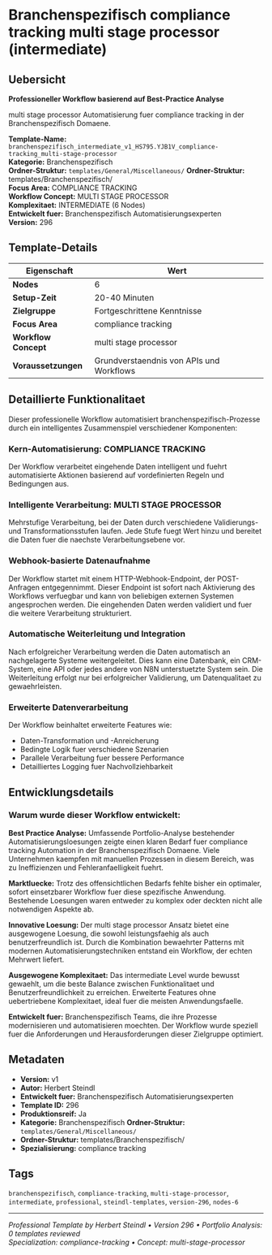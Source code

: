 # Branchenspezifisch compliance tracking multi stage processor (intermediate)

## Uebersicht

**Professioneller Workflow basierend auf Best-Practice Analyse**

multi stage processor Automatisierung fuer compliance tracking in der Branchenspezifisch Domaene.

**Template-Name:** `branchenspezifisch_intermediate_v1_HS795.YJB1V_compliance-tracking_multi-stage-processor`  
**Kategorie:** Branchenspezifisch  
**Ordner-Struktur:** `templates/General/Miscellaneous/`
**Ordner-Struktur:** templates/Branchenspezifisch/  
**Focus Area:** COMPLIANCE TRACKING  
**Workflow Concept:** MULTI STAGE PROCESSOR  
**Komplexitaet:** INTERMEDIATE (6 Nodes)  
**Entwickelt fuer:** Branchenspezifisch Automatisierungsexperten  
**Version:** 296

## Template-Details

| **Eigenschaft** | **Wert** |
|------------------|----------|
| **Nodes** | 6 |
| **Setup-Zeit** | 20-40 Minuten |
| **Zielgruppe** | Fortgeschrittene Kenntnisse |
| **Focus Area** | compliance tracking |
| **Workflow Concept** | multi stage processor |
| **Voraussetzungen** | Grundverstaendnis von APIs und Workflows |

## Detaillierte Funktionalitaet

Dieser professionelle Workflow automatisiert branchenspezifisch-Prozesse durch ein intelligentes Zusammenspiel verschiedener Komponenten:

### Kern-Automatisierung: COMPLIANCE TRACKING
Der Workflow verarbeitet eingehende Daten intelligent und fuehrt automatisierte Aktionen basierend auf vordefinierten Regeln und Bedingungen aus.

### Intelligente Verarbeitung: MULTI STAGE PROCESSOR
Mehrstufige Verarbeitung, bei der Daten durch verschiedene Validierungs- und Transformationsstufen laufen. Jede Stufe fuegt Wert hinzu und bereitet die Daten fuer die naechste Verarbeitungsebene vor.

### Webhook-basierte Datenaufnahme
Der Workflow startet mit einem HTTP-Webhook-Endpoint, der POST-Anfragen entgegennimmt. Dieser Endpoint ist sofort nach Aktivierung des Workflows verfuegbar und kann von beliebigen externen Systemen angesprochen werden. Die eingehenden Daten werden validiert und fuer die weitere Verarbeitung strukturiert.

### Automatische Weiterleitung und Integration
Nach erfolgreicher Verarbeitung werden die Daten automatisch an nachgelagerte Systeme weitergeleitet. Dies kann eine Datenbank, ein CRM-System, eine API oder jedes andere von N8N unterstuetzte System sein. Die Weiterleitung erfolgt nur bei erfolgreicher Validierung, um Datenqualitaet zu gewaehrleisten.

### Erweiterte Datenverarbeitung
Der Workflow beinhaltet erweiterte Features wie:
- Daten-Transformation und -Anreicherung
- Bedingte Logik fuer verschiedene Szenarien
- Parallele Verarbeitung fuer bessere Performance
- Detailliertes Logging fuer Nachvollziehbarkeit



## Entwicklungsdetails

### Warum wurde dieser Workflow entwickelt:

**Best Practice Analyse:** Umfassende Portfolio-Analyse bestehender Automatisierungsloesungen zeigte einen klaren Bedarf fuer compliance tracking Automation in der Branchenspezifisch Domaene. Viele Unternehmen kaempfen mit manuellen Prozessen in diesem Bereich, was zu Ineffizienzen und Fehleranfaelligkeit fuehrt.

**Marktluecke:** Trotz des offensichtlichen Bedarfs fehlte bisher ein optimaler, sofort einsetzbarer Workflow fuer diese spezifische Anwendung. Bestehende Loesungen waren entweder zu komplex oder deckten nicht alle notwendigen Aspekte ab.

**Innovative Loesung:** Der multi stage processor Ansatz bietet eine ausgewogene Loesung, die sowohl leistungsfaehig als auch benutzerfreundlich ist. Durch die Kombination bewaehrter Patterns mit modernen Automatisierungstechniken entstand ein Workflow, der echten Mehrwert liefert.

**Ausgewogene Komplexitaet:** Das intermediate Level wurde bewusst gewaehlt, um die beste Balance zwischen Funktionalitaet und Benutzerfreundlichkeit zu erreichen. Erweiterte Features ohne uebertriebene Komplexitaet, ideal fuer die meisten Anwendungsfaelle.

**Entwickelt fuer:** Branchenspezifisch Teams, die ihre Prozesse modernisieren und automatisieren moechten. Der Workflow wurde speziell fuer die Anforderungen und Herausforderungen dieser Zielgruppe optimiert.

## Metadaten

- **Version:** v1
- **Autor:** Herbert Steindl
- **Entwickelt fuer:** Branchenspezifisch Automatisierungsexperten
- **Template ID:** 296
- **Produktionsreif:** Ja
- **Kategorie:** Branchenspezifisch
**Ordner-Struktur:** `templates/General/Miscellaneous/`
- **Ordner-Struktur:** templates/Branchenspezifisch/
- **Spezialisierung:** compliance tracking

## Tags

`branchenspezifisch`, `compliance-tracking`, `multi-stage-processor`, `intermediate`, `professional`, `steindl-templates`, `version-296`, `nodes-6`

---

*Professional Template by Herbert Steindl • Version 296 • Portfolio Analysis: 0 templates reviewed*  
*Specialization: compliance-tracking • Concept: multi-stage-processor*
